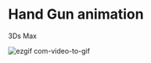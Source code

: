
# Hand Gun animation

3Ds Max

![ezgif com-video-to-gif](https://user-images.githubusercontent.com/52798209/69772409-d9af5a80-115d-11ea-871b-be8139c0b1f7.gif)
